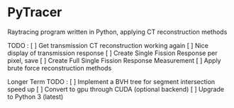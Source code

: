 # PyTracer
Raytracing program written in Python, applying CT reconstruction methods

TODO :
[ ] Get transmission CT reconstruction working again
[ ] Nice display of transmission response
[ ] Create Single Fission Response per pixel, save
[ ] Create Full Single Fission Response Measurement
[ ] Apply brute force reconstruction methods

Longer Term TODO :
[ ] Implement a BVH tree for segment intersection speed up
[ ] Convert to gpu through CUDA (optional backend)
[ ] Upgrade to Python 3 (latest)
